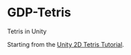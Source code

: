# GDP-Tetris
Tetris in Unity

Starting from the [Unity 2D Tetris Tutorial](https://noobtuts.com/unity/2d-tetris-game).
